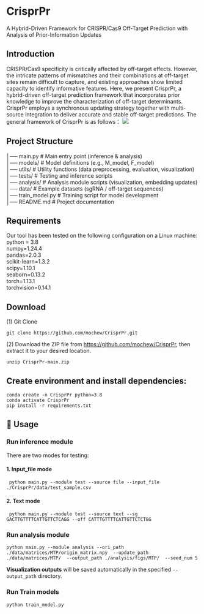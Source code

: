 # CrisprPr
A Hybrid-Driven Framework for CRISPR/Cas9 Off-Target Prediction with Analysis of Prior-Information Updates

## Introduction
CRISPR/Cas9 specificity is critically affected by off-target effects. However, the intricate patterns of mismatches and their combinations at off-target sites remain difficult to capture, and existing approaches show limited capacity to identify informative features. Here, we present CrisprPr, a hybrid-driven off-target prediction framework that incorporates prior knowledge to improve the characterization of off-target determinants. CrisprPr employs a synchronous updating strategy together with multi-source integration to deliver accurate and stable off-target predictions. The general framework of CrisprPr is as follows：
<img src="The framework of CrisprPr.png"  />  
## Project Structure
│── main.py                  # Main entry point (inference & analysis) <br />
│── models/                  # Model definitions (e.g., M_model, F_model) <br />
│── utils/                   # Utility functions (data preprocessing, evaluation, visualization) <br />
│── tests/                   # Testing and inference scripts <br />
│── analysis/                # Analysis module scripts (visualization, embedding updates) <br />
│── data/                    # Example datasets (sgRNA / off-target sequences)  <br />
│── train_model.py           # Training script for model development <br />
│── README.md                # Project documentation


## Requirements
Our tool has been tested on the following configuration on a Linux machine:<br />
python = 3.8 <br />
numpy=1.24.4 <br />
pandas=2.0.3 <br />
scikit-learn=1.3.2 <br />
scipy=1.10.1 <br />
seaborn=0.13.2 <br />
torch=1.13.1 <br />
torchvision=0.14.1 <br />

## Download
(1) Git Clone
```
git clone https://github.com/mochew/CrisprPr.git
```
(2) Download the ZIP file from https://github.com/mochew/CrisprPr, then extract it to your desired location.
```
unzip CrisprPr-main.zip
```

## Create environment and install dependencies:

```
conda create -n CrisprPr python=3.8
conda activate CrisprPr
pip install -r requirements.txt
```



## 🚀 Usage

### Run inference module

There are two modes for testing:

#### 1. Input_file mode

```
 python main.py --module test --source file --input_file ./CrisprPr/data/test_sample.csv 
```

#### 2. Text mode

```
 python main.py --module test --source text --sg GACTTGTTTTCATTGTTCTCAGG --off CATTTGTTTTCATTGTTCTCTGG
```

### Run analysis module

```
python main.py --module analysis --ori_path ./data/matrices/MTP/origin_matrix.npy  --update_path ./data/matrices/MTP/  --output_path ./analysis/figs/MTP/  --seed_num 5
```

**Visualization outputs** will be saved automatically in the specified `--output_path` directory.



### Run Train models

```
python train_model.py 
```
